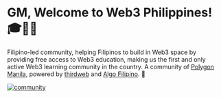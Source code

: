 # GM, Welcome to Web3 Philippines! 🎓💖🌿

Filipino-led community, helping Filipinos to build in Web3 space by providing free access to Web3 education, making us the first and only active Web3 learning community in the country. A community of [Polygon Manila](https://twitter.com/polygonguildmnl), powered by [thirdweb](https://twitter.com/thirdweb_) and [Algo Filipino](https://twitter.com/algo_filipino). 💜

[![community](https://discordapp.com/api/guilds/970915199617990707/widget.png?style=banner3)](https://web3philippines.org/discord)
